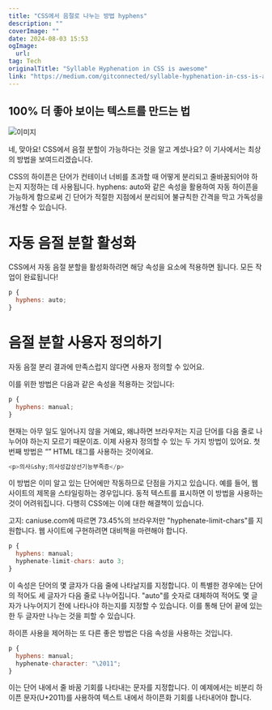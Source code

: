 ```yaml
---
title: "CSS에서 음절로 나누는 방법 hyphens"
description: ""
coverImage: ""
date: 2024-08-03 15:53
ogImage: 
  url: 
tag: Tech
originalTitle: "Syllable Hyphenation in CSS is awesome"
link: "https://medium.com/gitconnected/syllable-hyphenation-in-css-is-awesome-cf81e9844fd3"
---
```




## 100% 더 좋아 보이는 텍스트를 만드는 법

![이미지](/assets/img/SyllableHyphenationinCSSisawesome_0.png)

네, 맞아요! CSS에서 음절 분할이 가능하다는 것을 알고 계셨나요? 이 기사에서는 최상의 방법을 보여드리겠습니다.

CSS의 하이픈은 단어가 컨테이너 너비를 초과할 때 어떻게 분리되고 줄바꿈되어야 하는지 지정하는 데 사용됩니다. hyphens: auto와 같은 속성을 활용하여 자동 하이픈을 가능하게 함으로써 긴 단어가 적절한 지점에서 분리되어 불규칙한 간격을 막고 가독성을 개선할 수 있습니다.

<div class="content-ad"></div>

# 자동 음절 분할 활성화

CSS에서 자동 음절 분할을 활성화하려면 해당 속성을 요소에 적용하면 됩니다. 모든 작업이 완료됩니다!

```js
p {
  hyphens: auto;
}
```

# 음절 분할 사용자 정의하기

<div class="content-ad"></div>

자동 음절 분리 결과에 만족스럽지 않다면 사용자 정의할 수 있어요.

이를 위한 방법은 다음과 같은 속성을 적용하는 것입니다:

```js
p {
  hyphens: manual;
}
```

현재는 아무 일도 일어나지 않을 거예요, 왜냐하면 브라우저는 지금 단어를 다음 줄로 나누어야 하는지 모르기 때문이죠. 이제 사용자 정의할 수 있는 두 가지 방법이 있어요. 첫 번째 방법은 “&shy;” HTML 태그를 사용하는 것이에요.

<div class="content-ad"></div>

```js
<p>의사&shy;의사성갑상선기능부족증</p>
```

이 방법은 이미 알고 있는 단어에만 작동하므로 단점을 가지고 있습니다. 예를 들어, 웹 사이트의 제목을 스타일링하는 경우입니다. 동적 텍스트를 표시하면 이 방법을 사용하는 것이 어려워집니다. 다행히 CSS에는 이에 대한 해결책이 있습니다.

고지: caniuse.com에 따르면 73.45%의 브라우저만 "hyphenate-limit-chars"를 지원합니다. 웹 사이트에 구현하려면 대비책을 마련해야 합니다.

```js
p {
  hyphens: manual;
  hyphenate-limit-chars: auto 3;
}
```

<div class="content-ad"></div>

이 속성은 단어의 몇 글자가 다음 줄에 나타날지를 지정합니다. 이 특별한 경우에는 단어의 적어도 세 글자가 다음 줄로 나누어집니다. "auto"를 숫자로 대체하여 적어도 몇 글자가 나누어지기 전에 나타나야 하는지를 지정할 수 있습니다. 이를 통해 단어 끝에 있는 한 두 글자만 나누는 것을 피할 수 있습니다.

하이픈 사용을 제어하는 또 다른 좋은 방법은 다음 속성을 사용하는 것입니다.

```js
p {
  hyphens: manual;
  hyphenate-character: "\2011";
}
```

이는 단어 내에서 줄 바꿈 기회를 나타내는 문자를 지정합니다. 이 예제에서는 비분리 하이픈 문자(U+2011)를 사용하여 텍스트 내에서 하이픈화 기회를 나타내어야 합니다.

<div class="content-ad"></div>

